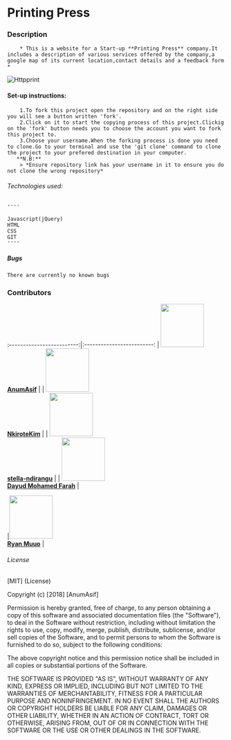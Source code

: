 # Printing Press

### Description
        * This is a website for a Start-up **Printing Press** company.It includes a description of various services offered by the company,a google map of its current location,contact details and a feedback form * 
![Httpprint](https://thumbs.gfycat.com/EnchantingGrandioseBluebottlejellyfish-max-1mb.gif)

#### Set-up instructions:
        1.To fork this project open the repository and on the right side you will see a button written 'fork'.
        2.Click on it to start the copying process of this project.Clickig on the 'fork' button needs you to choose the account you want to fork this project to.
        3.Choose your username.When the forking process is done you need to clone.Go to your terminal and use the 'git clone' command to clone the project to your prefered destination in your computer.
       **N.B:**
        > *Ensure repository link has your username in it to ensure you do not clone the wrong repository*

###### Technologies used:
    ''''

    Javascript(jQuery)
    HTML
    CSS
    GIT
    ''''

##### Bugs
    There are currently no known bugs

### Contributors
<!-- prettier-ignore -->
:-------------------------:|:-------------------------:
| [<img src="https://anumasif.github.io/portfolio/images/profile-pic.jpg" width="100px;"/> <br/> **AnumAsif**](https://github.com/AnumAsif) |
| [<img src="https://avatars2.githubusercontent.com/u/43410875?s=460&v=4" width="100px;"/> <br/> **NkiroteKim**](https://github.com/NkiroteKim) |
| [<img src="https://stella-ndirangu.github.io/Portfolio/images/me2.jpg" width="100px;"/> <br/> **stella-ndirangu**](https://github.com/stella-ndirangu) |
| [<img src="https://avatars2.githubusercontent.com/u/8039543?s=460&v=4" width="100px;"/> <br/> **Dayud Mohamed Farah**](https://github.com/jinka) |

|[<img src="https://qmuuoryan.github.io/ryan-project/images/papi.jpg" width="100px;"/> <br/> **Ryan Muuo**](https://github.com/qmuuoryan) |


###### License
[MIT] (License)

Copyright (c) [2018] [AnumAsif]

Permission is hereby granted, free of charge, to any person obtaining a copy
of this software and associated documentation files (the "Software"), to deal
in the Software without restriction, including without limitation the rights
to use, copy, modify, merge, publish, distribute, sublicense, and/or sell
copies of the Software, and to permit persons to whom the Software is
furnished to do so, subject to the following conditions:

The above copyright notice and this permission notice shall be included in all
copies or substantial portions of the Software.

THE SOFTWARE IS PROVIDED "AS IS", WITHOUT WARRANTY OF ANY KIND, EXPRESS OR
IMPLIED, INCLUDING BUT NOT LIMITED TO THE WARRANTIES OF MERCHANTABILITY,
FITNESS FOR A PARTICULAR PURPOSE AND NONINFRINGEMENT. IN NO EVENT SHALL THE
AUTHORS OR COPYRIGHT HOLDERS BE LIABLE FOR ANY CLAIM, DAMAGES OR OTHER
LIABILITY, WHETHER IN AN ACTION OF CONTRACT, TORT OR OTHERWISE, ARISING FROM,
OUT OF OR IN CONNECTION WITH THE SOFTWARE OR THE USE OR OTHER DEALINGS IN THE
SOFTWARE.